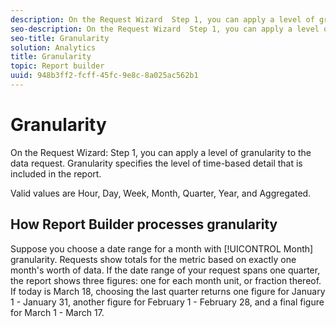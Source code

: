 ```yaml
---
description: On the Request Wizard  Step 1, you can apply a level of granularity to the data request. Granularity specifies the level of time-based detail that is included in the report.
seo-description: On the Request Wizard  Step 1, you can apply a level of granularity to the data request. Granularity specifies the level of time-based detail that is included in the report.
seo-title: Granularity
solution: Analytics
title: Granularity
topic: Report builder
uuid: 948b3ff2-fcff-45fc-9e8c-8a025ac562b1
---
```


# Granularity

On the Request Wizard: Step 1, you can apply a level of granularity to the data request. Granularity specifies the level of time-based detail that is included in the report.

Valid values are Hour, Day, Week, Month, Quarter, Year, and Aggregated.

## How Report Builder processes granularity

Suppose you choose a date range for a month with [!UICONTROL Month] granularity. Requests show totals for the metric based on exactly one month's worth of data. If the date range of your request spans one quarter, the report shows three figures: one for each month unit, or fraction thereof. If today is March 18, choosing the last quarter returns one figure for January 1 - January 31, another figure for February 1 - February 28, and a final figure for March 1 - March 17.
